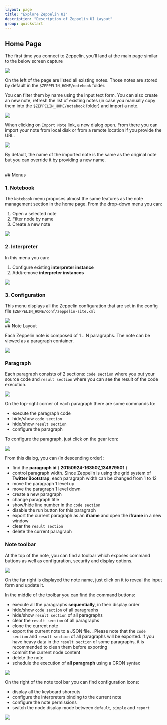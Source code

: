```yaml
---
layout: page
title: "Explore Zeppelin UI"
description: "Description of Zeppelin UI Layout"
group: quickstart
---
```

<!--
Licensed under the Apache License, Version 2.0 (the "License");
you may not use this file except in compliance with the License.
You may obtain a copy of the License at

http://www.apache.org/licenses/LICENSE-2.0

Unless required by applicable law or agreed to in writing, software
distributed under the License is distributed on an "AS IS" BASIS,
WITHOUT WARRANTIES OR CONDITIONS OF ANY KIND, either express or implied.
See the License for the specific language governing permissions and
limitations under the License.
-->
## Home Page

The first time you connect to Zeppelin, you'll land at the main page similar to the below screen capture

<img src="../assets/themes/zeppelin/img/ui-img/homepage.png" />

On the left of the page are listed all existing notes. Those notes are stored by default in the `$ZEPPELIN_HOME/notebook` folder.

You can filter them by name using the input text form. You can also create an new note, refresh the list of existing notes
(in case you manually copy them into the `$ZEPPELIN_HOME/notebook` folder) and import a note.

<img src="../assets/themes/zeppelin/img/ui-img/notes_management.png" />

When clicking on `Import Note` link, a new dialog open. From there you can import your note from local disk or from a remote location
if you provide the URL.

<img src="../assets/themes/zeppelin/img/ui-img/note_import_dialog.png" />

By default, the name of the imported note is the same as the original note but you can override it by providing a new name.

<br />
## Menus

### 1. Notebook

The `Notebook` menu proposes almost the same features as the note management section in the home page. From the drop-down menu you can:

1. Open a selected note
2. Filter node by name
3. Create a new note

<img src="../assets/themes/zeppelin/img/ui-img/notebook_menu.png" />

### 2. Interpreter

In this menu you can:

1. Configure existing **interpreter instance**
2. Add/remove **interpreter instances**

<img src="../assets/themes/zeppelin/img/ui-img/interpreter_menu.png" />

### 3. Configuration

This menu displays all the Zeppelin configuration that are set in the config file `$ZEPPELIN_HOME/conf/zeppelin-site.xml`

<img src="../assets/themes/zeppelin/img/ui-img/configuration_menu.png" />


<br />
## Note Layout

Each Zeppelin note is composed of 1 .. N paragraphs. The note can be viewed as a paragraph container.

<img src="../assets/themes/zeppelin/img/ui-img/note_paragraph_layout.png" />

### Paragraph

Each paragraph consists of 2 sections: `code section` where you put your source code and `result section` where you can see the result of the code execution.

<img src="../assets/themes/zeppelin/img/ui-img/paragraph_layout.png" />

On the top-right corner of each paragraph there are some commands to:

* execute the paragraph code
* hide/show `code section`
* hide/show `result section`
* configure the paragraph

To configure the paragraph, just click on the gear icon:

<img src="../assets/themes/zeppelin/img/ui-img/paragraph_configuration_dialog.png" />

From this dialog, you can (in descending order):

* find the **paragraph id** ( **20150924-163507_134879501** )
* control paragraph width. Since Zeppelin is using the grid system of **Twitter Bootstrap**, each paragraph width can be changed from 1 to 12
* move the paragraph 1 level up
* move the paragraph 1 level down
* create a new paragraph
* change paragraph title
* show/hide line number in the `code section`
* disable the run button for this paragraph
* export the current paragraph as an **iframe** and open the **iframe** in a new window
* clear the `result section`
* delete the current paragraph

### Note toolbar

At the top of the note, you can find a toolbar which exposes command buttons as well as configuration, security and display options.

<img src="../assets/themes/zeppelin/img/ui-img/note_toolbar.png" />

On the far right is displayed the note name, just click on it to reveal the input form and update it.

In the middle of the toolbar you can find the command buttons:

* execute all the paragraphs **sequentially**, in their display order
* hide/show `code section` of all paragraphs
* hide/show `result section` of all paragraphs
* clear the `result section` of all paragraphs
* clone the current note
* export the current note to a JSON file. _Please note that the `code section` and `result section` of all paragraphs will be exported. If you have heavy data in the `result section` of some paragraphs, it is recommended to clean them before exporting
* commit the current node content
* delete the note
* schedule the execution of **all paragraph** using a CRON syntax

<img src="../assets/themes/zeppelin/img/ui-img/note_commands.png" />

On the right of the note tool bar you can find configuration icons:

* display all the keyboard shorcuts
* configure the interpreters binding to the current note
* configure the note permissions
* switch the node display mode between `default`, `simple` and `report`

<img src="../assets/themes/zeppelin/img/ui-img/note_configuration.png" />
